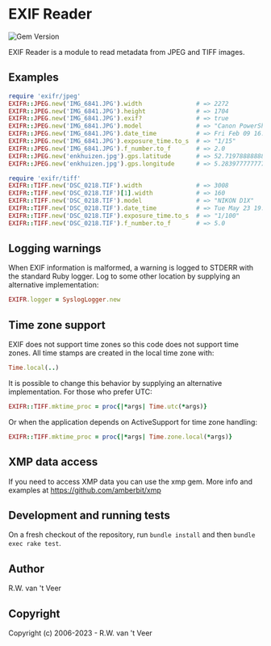 # EXIF Reader

![Gem Version](https://badge.fury.io/rb/exifr.svg)

EXIF Reader is a module to read metadata from JPEG and TIFF images.


## Examples

```ruby
require 'exifr/jpeg'
EXIFR::JPEG.new('IMG_6841.JPG').width               # => 2272
EXIFR::JPEG.new('IMG_6841.JPG').height              # => 1704
EXIFR::JPEG.new('IMG_6841.JPG').exif?               # => true
EXIFR::JPEG.new('IMG_6841.JPG').model               # => "Canon PowerShot G3"
EXIFR::JPEG.new('IMG_6841.JPG').date_time           # => Fri Feb 09 16:48:54 +0100 2007
EXIFR::JPEG.new('IMG_6841.JPG').exposure_time.to_s  # => "1/15"
EXIFR::JPEG.new('IMG_6841.JPG').f_number.to_f       # => 2.0
EXIFR::JPEG.new('enkhuizen.jpg').gps.latitude       # => 52.7197888888889
EXIFR::JPEG.new('enkhuizen.jpg').gps.longitude      # => 5.28397777777778

require 'exifr/tiff'
EXIFR::TIFF.new('DSC_0218.TIF').width               # => 3008
EXIFR::TIFF.new('DSC_0218.TIF')[1].width            # => 160
EXIFR::TIFF.new('DSC_0218.TIF').model               # => "NIKON D1X"
EXIFR::TIFF.new('DSC_0218.TIF').date_time           # => Tue May 23 19:15:32 +0200 2006
EXIFR::TIFF.new('DSC_0218.TIF').exposure_time.to_s  # => "1/100"
EXIFR::TIFF.new('DSC_0218.TIF').f_number.to_f       # => 5.0
```


## Logging warnings

When EXIF information is malformed, a warning is logged to STDERR with
the standard Ruby logger.  Log to some other location by supplying an
alternative implementation:

```ruby
EXIFR.logger = SyslogLogger.new
```


## Time zone support

EXIF does not support time zones so this code does not support time
zones.  All time stamps are created in the local time zone with:

```ruby
Time.local(..)
```

It is possible to change this behavior by supplying an alternative
implementation.  For those who prefer UTC:

```ruby
EXIFR::TIFF.mktime_proc = proc{|*args| Time.utc(*args)}
```

Or when the application depends on ActiveSupport for time zone handling:

```ruby
EXIFR::TIFF.mktime_proc = proc{|*args| Time.zone.local(*args)}
```


## XMP data access

If you need to access XMP data you can use the xmp gem.  More info and
examples at https://github.com/amberbit/xmp


## Development and running tests

On a fresh checkout of the repository, run `bundle install` and then
`bundle exec rake test`.


## Author

R.W. van 't Veer


## Copyright

Copyright (c) 2006-2023 - R.W. van 't Veer
